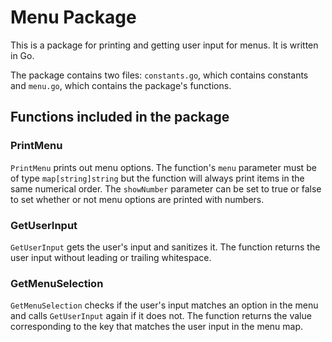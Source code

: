 # Menu Package

This is a package for printing and getting user input for menus. It is written in Go.

The package contains two files: `constants.go`, which contains constants and `menu.go`, which contains the package's functions.

## Functions included in the package

### PrintMenu

`PrintMenu` prints out menu options. The function's `menu` parameter must be of type `map[string]string` but the function will always print items in the same numerical order. The `showNumber` parameter can be set to true or false to set whether or not menu options are printed with numbers.

### GetUserInput

`GetUserInput` gets the user's input and sanitizes it. The function returns the user input without leading or trailing whitespace.

### GetMenuSelection

`GetMenuSelection` checks if the user's input matches an option in the menu and calls `GetUserInput` again if it does not. The function returns the value corresponding to the key that matches the user input in the menu map.
